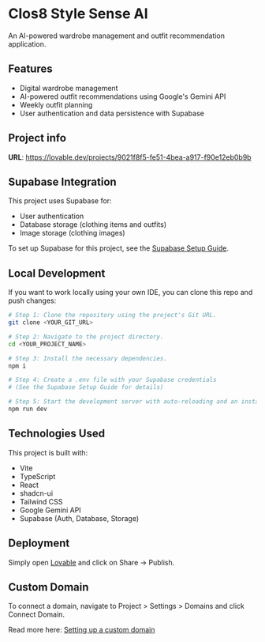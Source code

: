 # Clos8 Style Sense AI

An AI-powered wardrobe management and outfit recommendation application.

## Features

- Digital wardrobe management
- AI-powered outfit recommendations using Google's Gemini API
- Weekly outfit planning
- User authentication and data persistence with Supabase

## Project info

**URL**: https://lovable.dev/projects/9021f8f5-fe51-4bea-a917-f90e12eb0b9b

## Supabase Integration

This project uses Supabase for:

- User authentication
- Database storage (clothing items and outfits)
- Image storage (clothing images)

To set up Supabase for this project, see the [Supabase Setup Guide](./SUPABASE-SETUP.md).

## Local Development

If you want to work locally using your own IDE, you can clone this repo and push changes:

```sh
# Step 1: Clone the repository using the project's Git URL.
git clone <YOUR_GIT_URL>

# Step 2: Navigate to the project directory.
cd <YOUR_PROJECT_NAME>

# Step 3: Install the necessary dependencies.
npm i

# Step 4: Create a .env file with your Supabase credentials
# (See the Supabase Setup Guide for details)

# Step 5: Start the development server with auto-reloading and an instant preview.
npm run dev
```

## Technologies Used

This project is built with:

- Vite
- TypeScript
- React
- shadcn-ui
- Tailwind CSS
- Google Gemini API
- Supabase (Auth, Database, Storage)

## Deployment

Simply open [Lovable](https://lovable.dev/projects/9021f8f5-fe51-4bea-a917-f90e12eb0b9b) and click on Share -> Publish.

## Custom Domain

To connect a domain, navigate to Project > Settings > Domains and click Connect Domain.

Read more here: [Setting up a custom domain](https://docs.lovable.dev/tips-tricks/custom-domain#step-by-step-guide)
